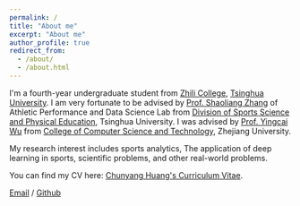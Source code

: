 ```yaml
---
permalink: /
title: "About me"
excerpt: "About me"
author_profile: true
redirect_from: 
  - /about/
  - /about.html
---
```

I'm a fourth-year undergraduate student from [Zhili College](https://www.zlc.tsinghua.edu.cn/index.htm), [Tsinghua University](https://www.tsinghua.edu.cn/). I am very fortunate to be advised by [Prof. Shaoliang Zhang](https://www.thsports.tsinghua.edu.cn/info/1142/1783.htm) of Athletic Performance and Data Science Lab from [Division of Sports Science and Physical Education](https://www.thsports.tsinghua.edu.cn/index.htm), Tsinghua University. I was advised by [Prof. Yingcai Wu](http://www.ycwu.org/) from [College of Computer Science and Technology](http://www.cs.zju.edu.cn/), Zhejiang University.

My research interest includes sports analytics, The application of deep learning in sports, scientific problems, and other real-world problems. 

You can find my CV here: [Chunyang Huang's Curriculum Vitae](../assets/Curriculum_Vitae.pdf).

[Email](mailto:cy-huang20@mails.tsinghua.edu.cn) / [Github](https://github.com/huang-chunyang) 

